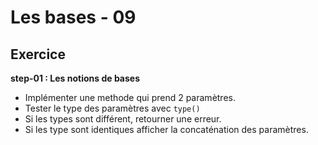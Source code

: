<!-- .slide: class="exercice sfeir-bg-pink" -->

# Les bases - 09

## Exercice

**step-01 : Les notions de bases**

* Implémenter une methode qui prend 2 paramètres.
* Tester le type des paramètres avec `type()`
* Si les types sont différent, retourner une erreur. 
* Si les type sont identiques afficher la concaténation des paramètres.
